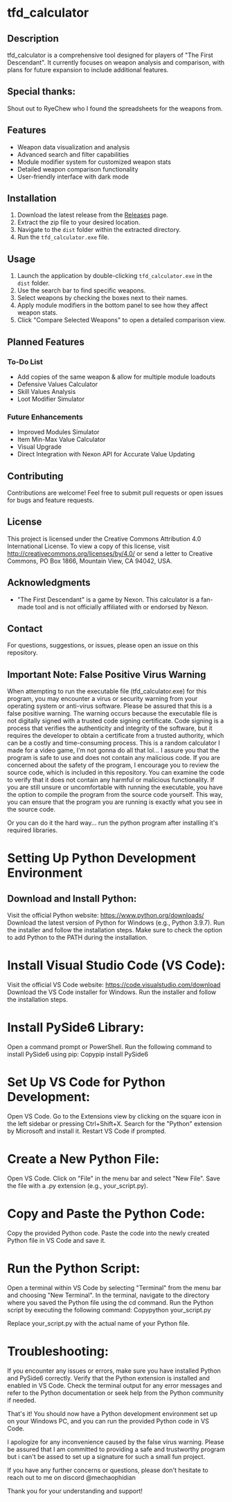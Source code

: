 # tfd_calculator

## Description
tfd_calculator is a comprehensive tool designed for players of "The First Descendant". It currently focuses on weapon analysis and comparison, with plans for future expansion to include additional features.

## Special thanks:
Shout out to RyeChew who I found the spreadsheets for the weapons from.

## Features
- Weapon data visualization and analysis
- Advanced search and filter capabilities
- Module modifier system for customized weapon stats
- Detailed weapon comparison functionality
- User-friendly interface with dark mode

## Installation
1. Download the latest release from the [Releases](https://github.com/mogitdb/tfd-calculator/releases) page.
2. Extract the zip file to your desired location.
3. Navigate to the `dist` folder within the extracted directory.
4. Run the `tfd_calculator.exe` file.

## Usage
1. Launch the application by double-clicking `tfd_calculator.exe` in the `dist` folder.
2. Use the search bar to find specific weapons.
3. Select weapons by checking the boxes next to their names.
4. Apply module modifiers in the bottom panel to see how they affect weapon stats.
5. Click "Compare Selected Weapons" to open a detailed comparison view.

## Planned Features

### To-Do List
- Add copies of the same weapon & allow for multiple module loadouts
- Defensive Values Calculator
- Skill Values Analysis
- Loot Modifier Simulator

### Future Enhancements
- Improved Modules Simulator
- Item Min-Max Value Calculator
- Visual Upgrade
- Direct Integration with Nexon API for Accurate Value Updating

## Contributing
Contributions are welcome! Feel free to submit pull requests or open issues for bugs and feature requests.

## License
This project is licensed under the Creative Commons Attribution 4.0 International License. To view a copy of this license, visit http://creativecommons.org/licenses/by/4.0/ or send a letter to Creative Commons, PO Box 1866, Mountain View, CA 94042, USA.

## Acknowledgments
- "The First Descendant" is a game by Nexon. This calculator is a fan-made tool and is not officially affiliated with or endorsed by Nexon.

## Contact
For questions, suggestions, or issues, please open an issue on this repository.

## Important Note: False Positive Virus Warning
When attempting to run the executable file (tfd_calculator.exe) for this program, you may encounter a virus or security warning from your operating system or anti-virus software. Please be assured that this is a false positive warning.
The warning occurs because the executable file is not digitally signed with a trusted code signing certificate. Code signing is a process that verifies the authenticity and integrity of the software, but it requires the developer to obtain a certificate from a trusted authority, which can be a costly and time-consuming process.
This is a random calculator I made for a video game, I'm not gonna do all that lol... I assure you that the program is safe to use and does not contain any malicious code.
If you are concerned about the safety of the program, I encourage you to review the source code, which is included in this repository. You can examine the code to verify that it does not contain any harmful or malicious functionality.
If you are still unsure or uncomfortable with running the executable, you have the option to compile the program from the source code yourself. This way, you can ensure that the program you are running is exactly what you see in the source code.

Or you can do it the hard way... run the python program after installing it's required libraries.

# Setting Up Python Development Environment

## Download and Install Python:

Visit the official Python website: https://www.python.org/downloads/
Download the latest version of Python for Windows (e.g., Python 3.9.7).
Run the installer and follow the installation steps.
Make sure to check the option to add Python to the PATH during the installation.


# Install Visual Studio Code (VS Code):

Visit the official VS Code website: https://code.visualstudio.com/download
Download the VS Code installer for Windows.
Run the installer and follow the installation steps.


# Install PySide6 Library:

Open a command prompt or PowerShell.
Run the following command to install PySide6 using pip:
Copypip install PySide6



# Set Up VS Code for Python Development:

Open VS Code.
Go to the Extensions view by clicking on the square icon in the left sidebar or pressing Ctrl+Shift+X.
Search for the "Python" extension by Microsoft and install it.
Restart VS Code if prompted.


# Create a New Python File:

Open VS Code.
Click on "File" in the menu bar and select "New File".
Save the file with a .py extension (e.g., your_script.py).


# Copy and Paste the Python Code:

Copy the provided Python code.
Paste the code into the newly created Python file in VS Code and save it.


# Run the Python Script:

Open a terminal within VS Code by selecting "Terminal" from the menu bar and choosing "New Terminal".
In the terminal, navigate to the directory where you saved the Python file using the cd command.
Run the Python script by executing the following command:
Copypython your_script.py

Replace your_script.py with the actual name of your Python file.


# Troubleshooting:

If you encounter any issues or errors, make sure you have installed Python and PySide6 correctly.
Verify that the Python extension is installed and enabled in VS Code.
Check the terminal output for any error messages and refer to the Python documentation or seek help from the Python community if needed.



That's it! You should now have a Python development environment set up on your Windows PC, and you can run the provided Python code in VS Code.

I apologize for any inconvenience caused by the false virus warning. Please be assured that I am committed to providing a safe and trustworthy program but i can't be assed to set up a signature for such a small fun project.

If you have any further concerns or questions, please don't hesitate to reach out to me on discord @mechaophidian

Thank you for your understanding and support!